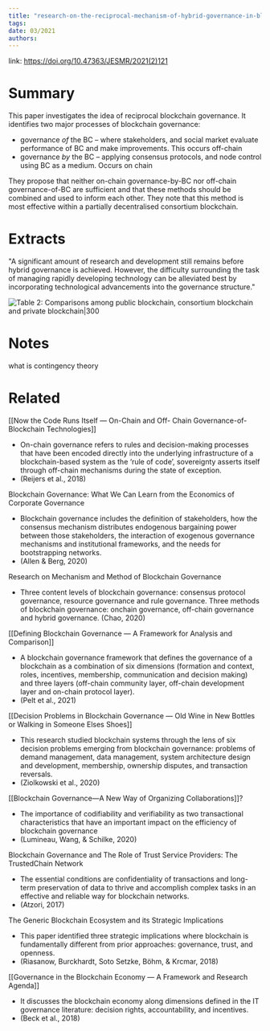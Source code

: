 ```yaml
---
title: "research-on-the-reciprocal-mechanism-of-hybrid-governance-in-blockchain"
tags: 
date: 03/2021
authors:
---
```


link: https://doi.org/10.47363/JESMR/2021(2)121

# Summary
This paper investigates the idea of reciprocal blockchain governance. It identifies two major processes of blockchain governance: 
- governance _of_ the BC – where stakeholders, and social market evaluate performance of BC and make improvements. This occurs off-chain
- governance _by_ the BC –  applying consensus protocols, and node control using BC as a medium. Occurs on chain

They propose that neither on-chain governance-by-BC nor off-chain governance-of-BC are sufficient and that these methods should be combined and used to inform each other. They note that this method is most effective within a partially decentralised consortium blockchain.

# Extracts


"A significant amount of research and development still remains before hybrid governance is achieved. However, the difficulty surrounding the task of managing rapidly developing technology can be alleviated best by incorporating technological advancements into the governance structure."

![Table 2: Comparisons among public blockchain, consortium blockchain and private blockchain|300](https://i.imgur.com/zbeDV82.png)

# Notes

what is contingency theory 

# Related
[[Now the Code Runs Itself — On-Chain and Off- Chain Governance-of- Blockchain Technologies]] 
- On-chain governance refers to rules and decision-making processes that have been encoded directly into the underlying infrastructure of a blockchain-based system as the ‘rule of code’, sovereignty asserts itself through off-chain mechanisms during the state of exception. 
- (Reijers et al., 2018)

Blockchain Governance: What We Can Learn from the Economics of Corporate Governance 
 - Blockchain governance includes the definition of stakeholders, how the consensus mechanism distributes endogenous bargaining power between those stakeholders, the interaction of exogenous governance mechanisms and institutional frameworks, and the needs for bootstrapping networks. 
 - (Allen & Berg, 2020)

Research on Mechanism and Method of Blockchain Governance 
- Three content levels of blockchain governance: consensus protocol governance, resource governance and rule governance. Three methods of blockchain governance: onchain governance, off-chain governance and hybrid governance. (Chao, 2020)

[[Defining Blockchain Governance — A Framework for Analysis and Comparison]]
- A blockchain governance framework that defines the governance of a blockchain as a combination of six dimensions (formation and context, roles, incentives, membership, communication and decision making) and three layers (off-chain community layer, off-chain development layer and on-chain protocol layer). 
- (Pelt et al., 2021)

[[Decision Problems in Blockchain Governance — Old Wine in New Bottles or Walking in Someone Elses Shoes]]
- This research studied blockchain systems through the lens of six decision problems emerging from blockchain governance: problems of demand management, data management, system architecture design and development, membership, ownership disputes, and transaction reversals. 
- (Ziolkowski et al., 2020)

[[Blockchain Governance—A New Way of Organizing Collaborations]]? 
- The importance of codifiability and verifiability as two transactional characteristics that have an important impact on the efficiency of blockchain governance 
- (Lumineau, Wang, & Schilke, 2020)

Blockchain Governance and The Role of Trust Service Providers: The TrustedChain Network 
- The essential conditions are confidentiality of transactions and long-term preservation of data to thrive and accomplish complex tasks in an effective and reliable way for blockchain networks. 
- (Atzori, 2017)

The Generic Blockchain Ecosystem and its Strategic Implications 
- This paper identified three strategic implications where blockchain is fundamentally different from prior approaches: governance, trust, and openness. 
- (Riasanow, Burckhardt, Soto Setzke, Böhm, & Krcmar, 2018)

[[Governance in the Blockchain Economy — A Framework and Research Agenda]]
- It discusses the blockchain economy along dimensions defined in the IT governance literature: decision rights, accountability, and incentives. 
- (Beck et al., 2018)


